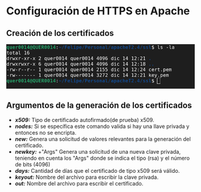 # Configuración de HTTPS en Apache

## Creación de los certificados

![img1](assets/1.png)

## Argumentos de la generación de los certificados

- ***x509:*** Tipo de certificado autofirmado(de prueba) x509.
- ***nodes:*** Si se específica este comando valida si hay una llave privada y entonces no se encripta.
- ***new:*** Genera una solicitud de valores relevantes para la generación del certificado.
- ***newkey:*** +"Args" Genera una solicitud de una nueva clave privada, teniendo en cuenta los "Args" donde se indica el tipo (rsa) y el número de bits (4096)
- ***days:*** Cantidad de días que el certificado de tipo x509 será válido.
- ***keyout:*** Nombre del archivo para escribir la clave privada.
- ***out:*** Nombre del archivo para escribir el certificado.